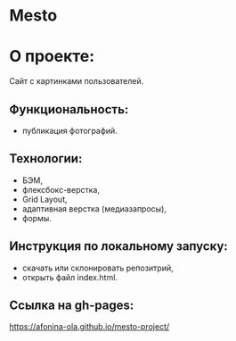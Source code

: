 # Mesto

# О проекте:
Сайт с картинками пользователей.

## Функциональность:

- публикация фотографий.

## Технологии:

- БЭМ,
- флексбокс-верстка,
- Grid Layout,
- адаптивная верстка (медиазапросы),
- формы.

## Инструкция по локальному запуску:

- скачать или склонировать репозитрий,
- открыть файл index.html.

## Ссылка на gh-pages:

https://afonina-ola.github.io/mesto-project/